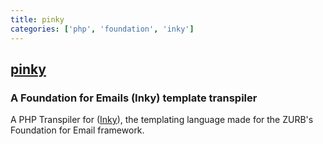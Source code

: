 ```yaml
---
title: pinky
categories: ['php', 'foundation', 'inky']
---
```

## [pinky](https://github.com/lorenzo/pinky)

### A Foundation for Emails (Inky) template transpiler


A PHP Transpiler for ([Inky](https://github.com/zurb/inky)), the templating language made for the  ZURB's Foundation for Email framework.
